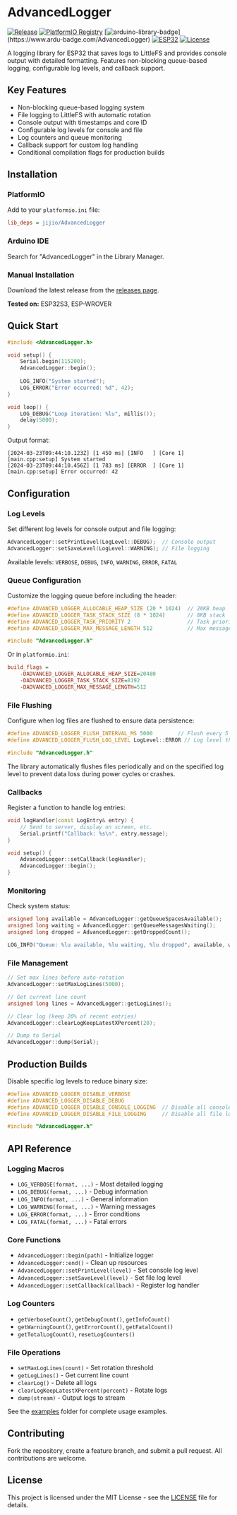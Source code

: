 # AdvancedLogger

[![Release](https://img.shields.io/github/v/release/jibrilsharafi/AdvancedLogger)](https://github.com/jibrilsharafi/AdvancedLogger/releases/latest)
[![PlatformIO Registry](https://badges.registry.platformio.org/packages/jijio/library/AdvancedLogger.svg)](https://registry.platformio.org/libraries/jijio/AdvancedLogger)
[![arduino-library-badge](https://www.ardu-badge.com/badge/AdvancedLogger.svg?)](https://www.ardu-badge.com/AdvancedLogger)
[![ESP32](https://img.shields.io/badge/ESP-32S3-000000.svg?longCache=true&style=flat&colorA=CC101F)](https://www.espressif.com/en/products/socs/esp32-S3)
[![License](https://img.shields.io/badge/License-MIT-green.svg)](https://github.com/jibrilsharafi/AdvancedLogger/blob/master/LICENSE)

A logging library for ESP32 that saves logs to LittleFS and provides console output with detailed formatting. Features non-blocking queue-based logging, configurable log levels, and callback support.

## Key Features

- Non-blocking queue-based logging system
- File logging to LittleFS with automatic rotation
- Console output with timestamps and core ID
- Configurable log levels for console and file
- Log counters and queue monitoring
- Callback support for custom log handling
- Conditional compilation flags for production builds

## Installation

### PlatformIO
Add to your `platformio.ini` file:
```ini
lib_deps = jijio/AdvancedLogger
```

### Arduino IDE
Search for "AdvancedLogger" in the Library Manager.

### Manual Installation
Download the latest release from the [releases page](https://github.com/jibrilsharafi/AdvancedLogger/releases).

**Tested on:** ESP32S3, ESP-WROVER

## Quick Start

```cpp
#include <AdvancedLogger.h>

void setup() {
    Serial.begin(115200);
    AdvancedLogger::begin();
    
    LOG_INFO("System started");
    LOG_ERROR("Error occurred: %d", 42);
}

void loop() {
    LOG_DEBUG("Loop iteration: %lu", millis());
    delay(5000);
}
```

Output format:
```
[2024-03-23T09:44:10.123Z] [1 450 ms] [INFO   ] [Core 1] [main.cpp:setup] System started
[2024-03-23T09:44:10.456Z] [1 783 ms] [ERROR  ] [Core 1] [main.cpp:setup] Error occurred: 42
```

## Configuration

### Log Levels
Set different log levels for console output and file logging:

```cpp
AdvancedLogger::setPrintLevel(LogLevel::DEBUG);  // Console output
AdvancedLogger::setSaveLevel(LogLevel::WARNING); // File logging
```

Available levels: `VERBOSE`, `DEBUG`, `INFO`, `WARNING`, `ERROR`, `FATAL`

### Queue Configuration
Customize the logging queue before including the header:

```cpp
#define ADVANCED_LOGGER_ALLOCABLE_HEAP_SIZE (20 * 1024)  // 20KB heap
#define ADVANCED_LOGGER_TASK_STACK_SIZE (8 * 1024)       // 8KB stack
#define ADVANCED_LOGGER_TASK_PRIORITY 2                  // Task priority
#define ADVANCED_LOGGER_MAX_MESSAGE_LENGTH 512           // Max message size

#include "AdvancedLogger.h"
```

Or in `platformio.ini`:
```ini
build_flags = 
    -DADVANCED_LOGGER_ALLOCABLE_HEAP_SIZE=20480
    -DADVANCED_LOGGER_TASK_STACK_SIZE=8192
    -DADVANCED_LOGGER_MAX_MESSAGE_LENGTH=512
```

### File Flushing
Configure when log files are flushed to ensure data persistence:

```cpp
#define ADVANCED_LOGGER_FLUSH_INTERVAL_MS 5000        // Flush every 5 seconds (default)
#define ADVANCED_LOGGER_FLUSH_LOG_LEVEL LogLevel::ERROR // Log level that triggers immediate flush (default)

#include "AdvancedLogger.h"
```

The library automatically flushes files periodically and on the specified log level to prevent data loss during power cycles or crashes.

### Callbacks
Register a function to handle log entries:

```cpp
void logHandler(const LogEntry& entry) {
    // Send to server, display on screen, etc.
    Serial.printf("Callback: %s\n", entry.message);
}

void setup() {
    AdvancedLogger::setCallback(logHandler);
    AdvancedLogger::begin();
}
```

### Monitoring
Check system status:

```cpp
unsigned long available = AdvancedLogger::getQueueSpacesAvailable();
unsigned long waiting = AdvancedLogger::getQueueMessagesWaiting();
unsigned long dropped = AdvancedLogger::getDroppedCount();

LOG_INFO("Queue: %lu available, %lu waiting, %lu dropped", available, waiting, dropped);
```

### File Management
```cpp
// Set max lines before auto-rotation
AdvancedLogger::setMaxLogLines(5000);

// Get current line count
unsigned long lines = AdvancedLogger::getLogLines();

// Clear log (keep 20% of recent entries)
AdvancedLogger::clearLogKeepLatestXPercent(20);

// Dump to Serial
AdvancedLogger::dump(Serial);
```

## Production Builds

Disable specific log levels to reduce binary size:

```cpp
#define ADVANCED_LOGGER_DISABLE_VERBOSE
#define ADVANCED_LOGGER_DISABLE_DEBUG
#define ADVANCED_LOGGER_DISABLE_CONSOLE_LOGGING  // Disable all console output
#define ADVANCED_LOGGER_DISABLE_FILE_LOGGING     // Disable all file logging

#include "AdvancedLogger.h"
```

## API Reference

### Logging Macros
- `LOG_VERBOSE(format, ...)` - Most detailed logging
- `LOG_DEBUG(format, ...)` - Debug information  
- `LOG_INFO(format, ...)` - General information
- `LOG_WARNING(format, ...)` - Warning messages
- `LOG_ERROR(format, ...)` - Error conditions
- `LOG_FATAL(format, ...)` - Fatal errors

### Core Functions
- `AdvancedLogger::begin(path)` - Initialize logger
- `AdvancedLogger::end()` - Clean up resources
- `AdvancedLogger::setPrintLevel(level)` - Set console log level
- `AdvancedLogger::setSaveLevel(level)` - Set file log level
- `AdvancedLogger::setCallback(callback)` - Register log handler

### Log Counters
- `getVerboseCount()`, `getDebugCount()`, `getInfoCount()`
- `getWarningCount()`, `getErrorCount()`, `getFatalCount()`
- `getTotalLogCount()`, `resetLogCounters()`

### File Operations
- `setMaxLogLines(count)` - Set rotation threshold
- `getLogLines()` - Get current line count
- `clearLog()` - Delete all logs
- `clearLogKeepLatestXPercent(percent)` - Rotate logs
- `dump(stream)` - Output logs to stream

See the [examples](examples/) folder for complete usage examples.

## Contributing

Fork the repository, create a feature branch, and submit a pull request. All contributions are welcome.

## License

This project is licensed under the MIT License - see the [LICENSE](LICENSE) file for details.
